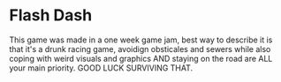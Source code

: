 # Flash Dash
 This game was made in a one week game jam, best way to describe it is that it's a drunk racing game, avoidign obsticales and sewers while also coping with weird visuals and graphics AND staying on the road are ALL your main priority. GOOD LUCK SURVIVING THAT.
